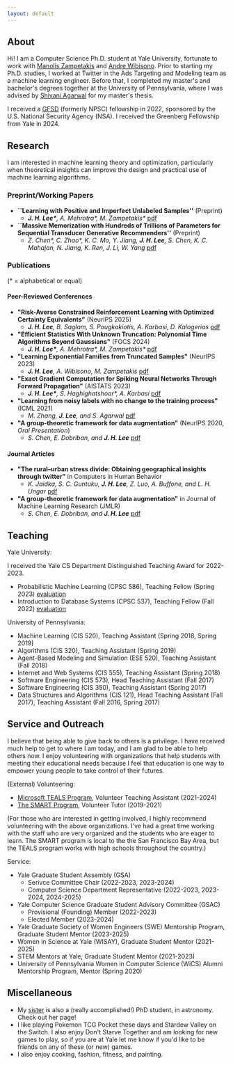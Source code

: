 ```yaml
---
layout: default
---
```


## About

Hi! I am a Computer Science Ph.D. student at Yale University, fortunate to work with [Manolis Zampetakis](https://mzampet.com) and [Andre Wibisono](https://www.cs.yale.edu/homes/wibisono/). Prior to starting my Ph.D. studies, I worked at Twitter in the Ads Targeting and Modeling team as a machine learning engineer. Before that, I completed my master's and bachelor's degrees together at the University of Pennsylvania, where I was advised by [Shivani Agarwal](https://scholar.google.com/citations?user=Q4ErnU4AAAAJ&hl=en) for my master's thesis.

I received a [GFSD](https://stemfellowships.org) (formerly NPSC) fellowship in 2022, sponsored by the U.S. National Security Agency (NSA). I received the Greenberg Fellowship from Yale in 2024.


## Research

I am interested in machine learning theory and optimization, particularly when theoretical insights can improve the design and practical use of machine learning algorithms. 

### Preprint/Working Papers
* **``Learning with Positive and Imperfect Unlabeled Samples''** (Preprint)
    * _**J. H. Lee\***, A. Mehrotra\*, M. Zampetakis\*_ [pdf](https://arxiv.org/pdf/2504.10428)
* **``Massive Memorization with Hundreds of Trillions of Parameters for Sequential Transducer Generative Recommenders''** (Preprint)
    * _Z. Chen\*, C. Zhao\*, K. C. Mo, Y. Jiang, **J. H. Lee**, S. Chen, K. C. Mahajan, N. Jiang, K. Ren, J. Li, W. Yang_ [pdf](https://arxiv.org/abs/2510.22049)

### Publications
(* = alphabetical or equal)

#### Peer-Reviewed Conferences
* **"Risk-Averse Constrained Reinforcement Learning with Optimized Certainty Equivalents"** (NeurIPS 2025)
    * _**J. H. Lee**, B. Saglam, S. Pougkakiotis, A. Karbasi, D. Kalogerias_ [pdf](https://arxiv.org/abs/2510.20199)
* **"Efficient Statistics With Unknown Truncation: Polynomial Time Algorithms Beyond Gaussians"** (FOCS 2024)
    * _**J. H. Lee\***, A. Mehrotra\*, M. Zampetakis\*_ [pdf](https://arxiv.org/pdf/2410.01656)
* **"Learning Exponential Families from Truncated Samples"** (NeurIPS 2023)
    * _**J. H. Lee**, A. Wibisono, M. Zampetakis_ [pdf](https://openreview.net/pdf?id=PxcWJqO3qj)
* **"Exact Gradient Computation for Spiking Neural Networks Through Forward Propagation"** (AISTATS 2023)
    * _**J. H. Lee\***, S. Haghighatshoar\*, A. Karbasi_ [pdf](https://arxiv.org/pdf/2210.15415.pdf)
* **"Learning from noisy labels with no change to the training process"** (ICML 2021)
    * _M. Zhang, **J. Lee**, and S. Agarwal_ [pdf](http://proceedings.mlr.press/v139/zhang21k/zhang21k.pdf)
* **"A group-theoretic framework for data augmentation"** (NeurIPS 2020, _Oral Presentation_)
    * _S. Chen, E. Dobriban, and **J. H. Lee**_ [pdf](https://papers.nips.cc/paper/2020/file/f4573fc71c731d5c362f0d7860945b88-Paper.pdf)
 
#### Journal Articles
* **"The rural–urban stress divide: Obtaining geographical insights through twitter"** in Computers in Human Behavior
    * _K. Jaidka, S. C. Guntuku, **J. H. Lee**, Z. Luo, A. Buffone, and L. H. Ungar_ [pdf](http://wwbp.org/papers/chb-2020.pdf)
* **"A group-theoretic framework for data augmentation"** in Journal of
Machine Learning Research (JMLR)
    * _S. Chen, E. Dobriban, and **J. H. Lee**_ [pdf](https://arxiv.org/abs/1907.10905)



## Teaching
Yale University:

I received the Yale CS Department Distinguished Teaching Award for 2022-2023.
- Probabilistic Machine Learning (CPSC 586), Teaching Fellow (Spring 2023) [evaluation](/assets/docs/Evals_10-11.pdf)
- Introduction to Database Systems (CPSC 537), Teaching Fellow (Fall 2022) [evaluation](/assets/docs/Evals_22-23.pdf)

University of Pennsylvania:
- Machine Learning (CIS 520), Teaching Assistant (Spring 2018, Spring 2019)
- Algorithms (CIS 320), Teaching Assistant (Spring 2019)
- Agent-Based Modeling and Simulation (ESE 520), Teaching Assistant (Fall 2018)
- Internet and Web Systems (CIS 555), Teaching Assistant (Spring 2018)
- Software Engineering (CIS 573), Head Teaching Assistant (Fall 2017)
- Software Engineering (CIS 350), Teaching Assistant (Spring 2017)
- Data Structures and Algorithms (CIS 121), Head Teaching Assistant (Fall 2017), Teaching Assistant (Fall 2016, Spring 2017)


## Service and Outreach
I believe that being able to give back to others is a privilege. I have received much help to get to where I am today, and I am glad to be able to help others now. I enjoy volunteering with organizations that help students with meeting their educational needs because I feel that education is one way to empower young people to take control of their futures.

(External) Volunteering:
- [Microsoft TEALS Program](https://www.microsoft.com/en-us/teals), Volunteer Teaching Assistant (2021-2024)
- [The SMART Program](https://thesmartprogram.org), Volunteer Tutor (2019-2021)

(For those who are interested in getting involved, I highly recommend volunteering with the above organizations. I've had a great time working with the staff who are very organized and the students who are eager to learn. The SMART program is local to the the San Francisco Bay Area, but the TEALS program works with high schools throughout the country.)

Service:
- Yale Graduate Student Assembly (GSA)
    - Serivce Committee Chair (2022-2023, 2023-2024)
    - Computer Science Department Representative (2022-2023, 2023-2024, 2024-2025)
- Yale Computer Science Graduate Student Advisory Committee (GSAC)
    - Provisional (Founding) Member (2022-2023)
    - Elected Member (2023-2024)
- Yale Graduate Society of Women Engineers (SWE) Mentorship Program, Graduate Student Mentor (2023-2025)
- Women in Science at Yale (WISAY), Graduate Student Mentor (2021-2025)
- STEM Mentors at Yale, Graduate Student Mentor (2021-2023)
- University of Pennsylvania Women in Computer Science (WiCS) Alumni Mentorship Program, Mentor (Spring 2020)


## Miscellaneous
- My [sister](https://renaalee.github.io) is also a (really accomplished!) PhD student, in astronomy. Check out her page!
- I like playing Pokemon TCG Pocket these days and Stardew Valley on the Switch. I also enjoy Don't Starve Together and am looking for new games to play, so if you are at Yale let me know if you'd like to be friends on any of these (or new) games.
- I also enjoy cooking, fashion, fitness, and painting.
